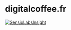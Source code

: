 # digitalcoffee.fr

[![SensioLabsInsight](https://insight.sensiolabs.com/projects/4f1e5660-82c3-4db5-950d-d30cf76d876c/mini.png)](https://insight.sensiolabs.com/projects/4f1e5660-82c3-4db5-950d-d30cf76d876c)
